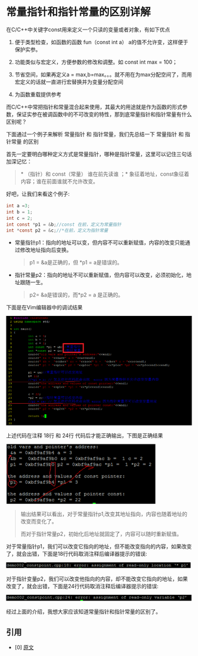 # 常量指针和指针常量的区别详解

在C/C++中关键字const用来定义一个只读的变量或者对象，有如下优点

1. 便于类型检查，如函数的函数 fun（const int a） a的值不允许变，这样便于保护实参。

2. 功能类似与宏定义，方便参数的修改和调整。如 const int max = 100；

3. 节省空间，如果再定义a = max,b=max。。。就不用在为max分配空间了，而用宏定义的话就一直进行宏替换并为变量分配空间

4. 为函数重载提供参考

而C/C++中常把指针和常量混合起来使用，其最大的用途就是作为函数的形式参数，保证实参在被调函数中的不可改变的特性，那到底常量指针和指针常量有什么区别呢？

下面通过一个例子来解析 常量指针 和 指针常量，我们先总结一下 常量指针 和 指针常量 的区别

首先一定要明白哪种定义方式是常量指针，哪种是指针常量，这里可以记住三句话加深记忆：

> \* （指针）和 const（常量） 谁在前先读谁 ；\* 象征着地址，const象征着内容；谁在前面谁就不允许改变。

好吧，让我们来看这个例子:

```c
int a =3;
int b = 1;
int c = 2;
int const *p1 = &b;//const 在前，定义为常量指针
int *const p2 = &c;//*在前，定义为指针常量 
```

- 常量指针p1：指向的地址可以变，但内容不可以重新赋值，内容的改变只能通过修改地址指向后变换。   

    > p1 = &a是正确的，但 *p1 = a是错误的。

- 指针常量p2：指向的地址不可以重新赋值，但内容可以改变，必须初始化，地址跟随一生。

    > p2= &a是错误的，而*p2 = a 是正确的。

下面是在Vim编辑器中的调试结果

![1333037239_9725.png](img/1333037239_9725.png)

上述代码在注释 18行 和 24行 代码后才能正确输出，下图是正确结果

![1333038373_8935.png](img/1333038373_8935.png)

> 输出结果可以看出，对于常量指针p1,改变其地址指向，内容也随着地址的改变而变化了。
>
> 而对于指针常量p2，初始化后地址就固定了，内容可以随时重新赋值。

对于常量指针p1，我们可以改变它指向的地址，但不能改变指向的内容，如果改变了，就会出错，下面是18行代码取消注释后编译器提示的错误:

![1333038599_1474.png](img/1333038599_1474.png)

对于指针变量p2，我们可以改变他指向的内容，却不能改变它指向的地址，如果改变了，就会出错，下面是24行代码取消注释后编译器提示的错误:

![1333038691_7965.png](img/1333038691_7965.png)

经过上面的介绍，我想大家应该知道常量指针和指针常量的区别了。

## 引用

- [0] [原文](http://blog.csdn.net/beyond0525/article/details/7409305)